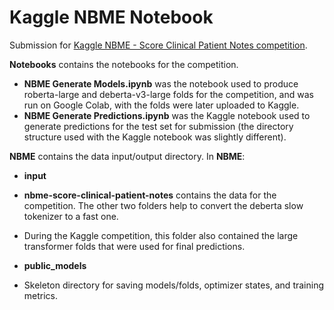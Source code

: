 # Kaggle NBME Notebook

Submission for [Kaggle NBME - Score Clinical Patient Notes competition](https://www.kaggle.com/competitions/nbme-score-clinical-patient-notes).

**Notebooks** contains the notebooks for the competition.
- **NBME Generate Models.ipynb** was the notebook used to produce roberta-large and deberta-v3-large folds for the competition, and was run on Google Colab, with the folds were later uploaded to Kaggle.
- **NBME Generate Predictions.ipynb** was the Kaggle notebook used to generate predictions for the test set for submission (the directory structure used with the Kaggle notebook was slightly different).

**NBME** contains the data input/output directory. In **NBME**:

- **input**
 - **nbme-score-clinical-patient-notes** contains the data for the competition. The other two folders help to convert the deberta slow tokenizer to a fast one.
 - During the Kaggle competition, this folder also contained the large transformer folds that were used for final predictions.

- **public_models**
 - Skeleton directory for saving models/folds, optimizer states, and training metrics.
